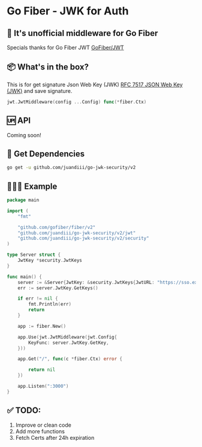 # Go Fiber - JWK for Auth

🔐 It's unofficial middleware for Go Fiber
---
Specials thanks for Go Fiber JWT [GoFiber/JWT](https://github.com/gofiber/jwt)

## 📦 What's in the box?

This is for get signature Json Web Key (JWK) [RFC 7517 JSON Web Key (JWK)](https://tools.ietf.org/html/rfc7517) and save signature.

```go
jwt.JwtMiddleware(config ...Config) func(*fiber.Ctx)
```

## 🆙 API
Coming soon!


## 🔽 Get Dependencies

```bash
go get -u github.com/juandiii/go-jwk-security/v2
```

## 👨🏻‍💻 Example 

```go
package main

import (
	"fmt"

	"github.com/gofiber/fiber/v2"
	"github.com/juandiii/go-jwk-security/v2/jwt"
	"github.com/juandiii/go-jwk-security/v2/security"
)

type Server struct {
	JwtKey *security.JwtKeys
}

func main() {
	server := &Server{JwtKey: &security.JwtKeys{JwtURL: "https://sso.example.net/realm/protocol/openid-connect/certs"}}
	err := server.JwtKey.GetKeys()

	if err != nil {
		fmt.Println(err)
		return
	}

	app := fiber.New()

	app.Use(jwt.JwtMiddleware(jwt.Config{
		KeyFunc: server.JwtKey.GetKey,
	}))

	app.Get("/", func(c *fiber.Ctx) error {

		return nil
	})

	app.Listen(":3000")
}

```

## ✅ TODO:
1. Improve or clean code
2. Add more functions
3. Fetch Certs after 24h expiration